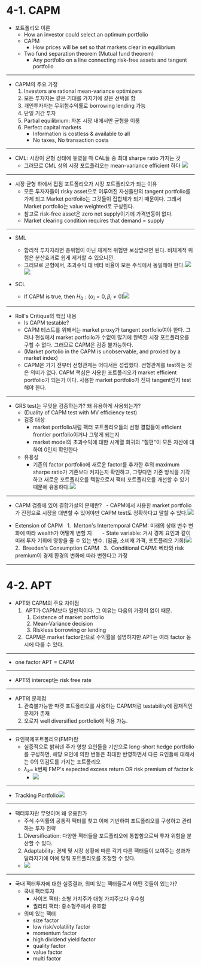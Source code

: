 # 4-1. CAPM

  

- 포트폴리오 이론
	- How an investor could select an optimum portfolio
	- CAPM
		- How prices will be set so that markets clear in equilibrium
	- Two fund separation theorem (Mutual fund theorem)
		- Any portfolio on a line connecting risk-free assets and tangent portfolio

---
  
- CAPM의 주요 가정
	1. Investors are rational mean-variance optimizers
	2. 모든 투자자는 같은 기대를 가지기에 같은 선택을 함
	3. 개인투자자는 무위험수익률로 borrowing lending 가능
	4. 단일 기간 투자
	5. Partial equilibrium: 자본 시장 내에서만 균형을 이룸
	6. Perfect capital markets
		- Information is costless & available to all
		- No taxes, No transaction costs

---
  
- CML: 시장이 균형 상태에 놓였을 때 CAL들 중 최대 sharpe ratio 가지는 것
	- 그러므로 CML 상의 시장 포트폴리오는 mean-variance efficient 하다 ![](resource/Pasted%20image%2020240422175923.png)

---
  

- 시장 균형 하에서 접점 포트폴리오가 시장 포트폴리오가 되는 이유
	- 모든 투자자들이 risky asset으로 이루어진 자신들만의 tangent portfolio를 가제 되고 Market portfoilo는 그것들이 집합체가 되기 때문이다. 그래서 Market portfolio는 value weighted로 구성된다.
	- 참고로 risk-free asset은 zero net supply이기에 가격변동이 없다.
	- Market clearing condition requires that demand = supply

---

- SML
	- 합리적 투자자라면 총위험이 아닌 체계적 위험만 보상받으면 된다. 비체계적 위험은 분산효과로 쉽게 제거할 수 있으니깐.
	- 그러므로 균형에서, 초과수익 대 베타 비율이 모든 주식에서 동일해야 한다.![](resource/Pasted%20image%2020240422180308.png)![](resource/Pasted%20image%2020240422180544.png)

  
- SCL
	- If CAPM is true, then $H_0: (\alpha_i=0, \beta_i \neq 0)$![](resource/Pasted%20image%2020240422180730.png)
---
  
- Roll's Critique의 핵심 내용
	- Is CAPM testable?
	- CAPM 테스트를 위해서는 market proxy가 tangent portfolio여야 한다. 그러나 현실에서 market portfoilo가 수없이 많기에 완벽한 시장 포트폴리오를 구할 수 없다. 그러므로 CAPM은 검증 불가능하다.
	- (Market portolio in the CAPM is unobservable, and proxied by a market index)
	- CAPM은 가기 전부터 선형관계는 어디서든 성립했다. 선형관계를 test하는 것은 의미가 없다. CAPM 핵심은 사용한 포트폴리오가 market efficient portfolio가 되는가 이다. 사용한 market portfolio가 진짜 tangent인지 test해야 한다.
	

---

- GRS test는 무엇을 검증하는가? 왜 유용하게 사용되는가?
	- (Duality of CAPM test with MV efficiency test)
	- 검증 대상
		- market portfolio처럼 팩터 포트폴리오들의 선형 결합들이 efficient frontier portfolio이거나 그렇게 되는지
		- market model의 초과수익에 대한 시계열 회귀의 "절편"이 모든 자산에 대하여 0인지 확인한다
	- 유용성
		- 기존의 factor portfolio에 새로운 factor를 추가한 후의 maximum sharpe ratio가 기존보다 커지는지 확인하고, 그렇다면 기존 방식을 기각하고 새로운 포트폴리오를 택함으로서 팩터 포트폴리오를 개선할 수 있기 때문에 유용하다.![](resource/Pasted%20image%2020240422181111.png)

  
---
- CAPM 검증에 있어 결합가설의 문제란?
  - CAPM에서 사용한 market portfolio가 진정으로 시장을 대변할 수 있어야만 CAPM test도 정확하다고 말할 수 있다.![](resource/Pasted%20image%2020240419204018.png)

  

- Extension of CAPM
  1.  Merton's Intertemporal CAPM: 미래의 상태 변수 변화에 따라 wealth가 어떻게 변할 지
      - State variable: 거시 경제 요인과 같이 미래 투자 기회에 영향을 줄 수 있는 변수. (임금, 소비재 가격, 포토플리오 기회)![](resource/Pasted%20image%2020240422181323.png)
  2.  Breeden's Consumption CAPM
  3.  Conditional CAPM: 베타와 risk premium이 경제 환경의 변화에 따라 변한다고 가정

  

---

  

# 4-2. APT

- APT와 CAPM의 주요 차이점
	1.  APT가 CAPM보다 일반적이다. 그 이유는 다음의 가정이 없이 때문.
		1. Existence of market portfolio
		2. Mean-Variance decision
		3. Riskless borrowing or lending
	2.  CAPM은 market factor만으로 수익률을 설명하지만 APT는 여러 factor 동시에 다룰 수 있다.
---	

- one factor APT = CAPM
---


- APT의 intercept는 risk free rate

---  

- APT의 문제점
	1. 관측불가능한 마켓 포트폴리오를 사용하는 CAPM처럼 testability에 잠재적인 문제가 존재
	2. 오로지 well diversified portfolio에 적용 가능.
---


- 요인복제포트폴리오(FMP)란
	- 실증적으로 밝혀낸 주가 영향 요인들을 기반으로 long-short hedge portfolio를 구성하면, 해당 요인에 의한 변동은 최대한 반영하면서 다른 요인들에 대해서는 0의 민감도를 가지는 포트폴리오
	- $\lambda_k =$ k번째 FMP's expected excess return OR risk premium of factor k
		- ![](resource/Pasted%20image%2020240422183550.png)

---

- Tracking Portfolio![](resource/Pasted%20image%2020240422183842.png)

---

- 팩터투자란 무엇이며 왜 유용한가
	- 주식 수익률의 공통적 팩터를 찾고 이에 기반하여 포트폴리오를 구성하고 관리하는 투자 전략
	1. Diversification: 다양한 팩터들을 포트폴리오에 통합함으로써 투자 위험을 분산할 수 있다.
	2. Adaptability: 경제 및 시장 상황에 따른 각기 다른 팩터들이 보여주는 성과가 달라지기에 이에 맞춰 포트폴리오를 조정할 수 있다.
	- ![](resource/Pasted%20image%2020240422182759.png)

---

- 국내 팩터투자에 대한 실증결과, 의미 있는 팩터들로서 어떤 것들이 있는가?
	- 국내 팩터투자
		- 사이즈 팩터: 소형 가치주가 대형 가치주보다 우수함
		- 퀄리티 팩터: 중소형주에서 유효함
	- 의미 있는 팩터
		- size factor
		- low risk/volatility factor
		- momentum factor
		- high dividend yield factor
		- quality factor
		- value factor
		- multi factor